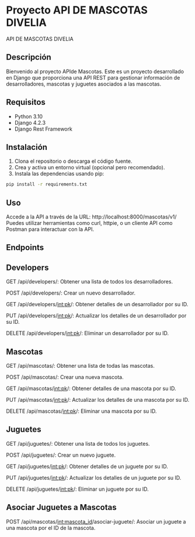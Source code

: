 # Proyecto API DE MASCOTAS DIVELIA 

API DE MASCOTAS DIVELIA 

## Descripción
Bienvenido al proyecto APIde Mascotas. Este es un proyecto desarrollado en Django que proporciona una API REST para gestionar información de desarrolladores, mascotas y juguetes asociados a las mascotas.

## Requisitos
- Python 3.10
- Django 4.2.3
- Django Rest Framework

## Instalación
1. Clona el repositorio o descarga el código fuente.
2. Crea y activa un entorno virtual (opcional pero recomendado).
3. Instala las dependencias usando pip:

```bash
pip install -r requirements.txt
```

## Uso
Accede a la API a través de la URL: http://localhost:8000/mascotas/v1/
Puedes utilizar herramientas como curl, httpie, o un cliente API como Postman para interactuar con la API.
## Endpoints
## Developers
GET /api/developers/: Obtener una lista de todos los desarrolladores.

POST /api/developers/: Crear un nuevo desarrollador.

GET /api/developers/<int:pk>/: Obtener detalles de un desarrollador por su ID.

PUT /api/developers/<int:pk>/: Actualizar los detalles de un desarrollador por su ID.

DELETE /api/developers/<int:pk>/: Eliminar un desarrollador por su ID.

## Mascotas
GET /api/mascotas/: Obtener una lista de todas las mascotas.

POST /api/mascotas/: Crear una nueva mascota.

GET /api/mascotas/<int:pk>/: Obtener detalles de una mascota por su ID.

PUT /api/mascotas/<int:pk>/: Actualizar los detalles de una mascota por su ID.

DELETE /api/mascotas/<int:pk>/: Eliminar una mascota por su ID.

## Juguetes
GET /api/juguetes/: Obtener una lista de todos los juguetes.

POST /api/juguetes/: Crear un nuevo juguete.

GET /api/juguetes/<int:pk>/: Obtener detalles de un juguete por su ID.

PUT /api/juguetes/<int:pk>/: Actualizar los detalles de un juguete por su ID.

DELETE /api/juguetes/<int:pk>/: Eliminar un juguete por su ID.

## Asociar Juguetes a Mascotas
POST /api/mascotas/<int:mascota_id>/asociar-juguete/: Asociar un juguete a una mascota por el ID de la mascota.
